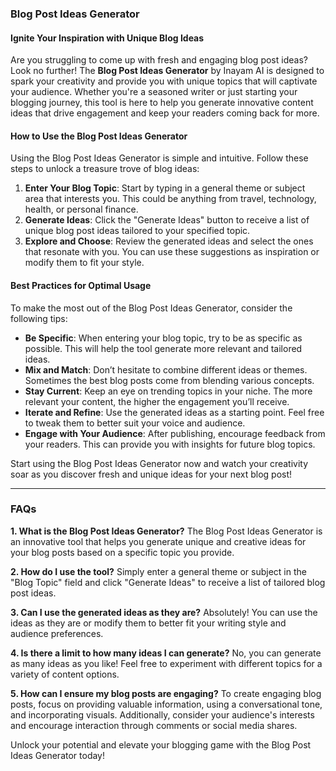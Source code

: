 ### Blog Post Ideas Generator

#### Ignite Your Inspiration with Unique Blog Ideas

Are you struggling to come up with fresh and engaging blog post ideas? Look no further! The **Blog Post Ideas Generator** by Inayam AI is designed to spark your creativity and provide you with unique topics that will captivate your audience. Whether you're a seasoned writer or just starting your blogging journey, this tool is here to help you generate innovative content ideas that drive engagement and keep your readers coming back for more.

#### How to Use the Blog Post Ideas Generator

Using the Blog Post Ideas Generator is simple and intuitive. Follow these steps to unlock a treasure trove of blog ideas:

1. **Enter Your Blog Topic**: Start by typing in a general theme or subject area that interests you. This could be anything from travel, technology, health, or personal finance.
2. **Generate Ideas**: Click the "Generate Ideas" button to receive a list of unique blog post ideas tailored to your specified topic.
3. **Explore and Choose**: Review the generated ideas and select the ones that resonate with you. You can use these suggestions as inspiration or modify them to fit your style.

#### Best Practices for Optimal Usage

To make the most out of the Blog Post Ideas Generator, consider the following tips:

- **Be Specific**: When entering your blog topic, try to be as specific as possible. This will help the tool generate more relevant and tailored ideas.
- **Mix and Match**: Don’t hesitate to combine different ideas or themes. Sometimes the best blog posts come from blending various concepts.
- **Stay Current**: Keep an eye on trending topics in your niche. The more relevant your content, the higher the engagement you’ll receive.
- **Iterate and Refine**: Use the generated ideas as a starting point. Feel free to tweak them to better suit your voice and audience.
- **Engage with Your Audience**: After publishing, encourage feedback from your readers. This can provide you with insights for future blog topics.

Start using the Blog Post Ideas Generator now and watch your creativity soar as you discover fresh and unique ideas for your next blog post!

---

### FAQs

**1. What is the Blog Post Ideas Generator?**
The Blog Post Ideas Generator is an innovative tool that helps you generate unique and creative ideas for your blog posts based on a specific topic you provide.

**2. How do I use the tool?**
Simply enter a general theme or subject in the "Blog Topic" field and click "Generate Ideas" to receive a list of tailored blog post ideas.

**3. Can I use the generated ideas as they are?**
Absolutely! You can use the ideas as they are or modify them to better fit your writing style and audience preferences.

**4. Is there a limit to how many ideas I can generate?**
No, you can generate as many ideas as you like! Feel free to experiment with different topics for a variety of content options.

**5. How can I ensure my blog posts are engaging?**
To create engaging blog posts, focus on providing valuable information, using a conversational tone, and incorporating visuals. Additionally, consider your audience's interests and encourage interaction through comments or social media shares.

Unlock your potential and elevate your blogging game with the Blog Post Ideas Generator today!